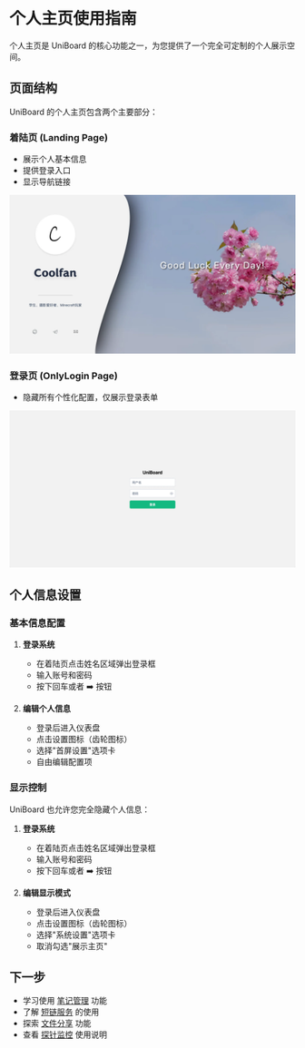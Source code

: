 # 个人主页使用指南

个人主页是 UniBoard 的核心功能之一，为您提供了一个完全可定制的个人展示空间。

## 页面结构

UniBoard 的个人主页包含两个主要部分：

### 着陆页 (Landing Page)
- 展示个人基本信息
- 提供登录入口
- 显示导航链接

![Landing Page](/public/img/LandingPage1.webp)

### 登录页 (OnlyLogin Page)
- 隐藏所有个性化配置，仅展示登录表单

![Login Page](/public/img/OnlyLoginPage.webp)


## 个人信息设置

### 基本信息配置

1. **登录系统**
   - 在着陆页点击姓名区域弹出登录框
   - 输入账号和密码
   - 按下回车或者 ➡️ 按钮

2. **编辑个人信息**
   - 登录后进入仪表盘
   - 点击设置图标（齿轮图标）
   - 选择"首屏设置"选项卡
   - 自由编辑配置项

### 显示控制

UniBoard 也允许您完全隐藏个人信息：

1. **登录系统**
   - 在着陆页点击姓名区域弹出登录框
   - 输入账号和密码
   - 按下回车或者 ➡️ 按钮

2. **编辑显示模式**
   - 登录后进入仪表盘
   - 点击设置图标（齿轮图标）
   - 选择"系统设置"选项卡
   - 取消勾选"展示主页"

## 下一步

- 学习使用 [笔记管理](/guide/notes) 功能
- 了解 [短链服务](/guide/shorturl) 的使用
- 探索 [文件分享](/guide/fileshare) 功能
- 查看 [探针监控](/guide/probe) 使用说明
